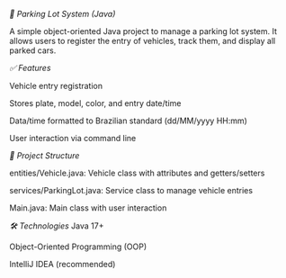*🚗 Parking Lot System (Java)*

A simple object-oriented Java project to manage a parking lot system.
It allows users to register the entry of vehicles, track them, and display all parked cars.

*✅ Features*

Vehicle entry registration

Stores plate, model, color, and entry date/time

Data/time formatted to Brazilian standard (dd/MM/yyyy HH:mm)

User interaction via command line

*📁 Project Structure*

entities/Vehicle.java: Vehicle class with attributes and getters/setters

services/ParkingLot.java: Service class to manage vehicle entries

Main.java: Main class with user interaction

*🛠 Technologies*
Java 17+

Object-Oriented Programming (OOP)

IntelliJ IDEA (recommended)
